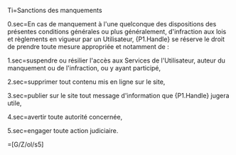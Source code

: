Ti=Sanctions des manquements

0.sec=En cas de manquement à l'une quelconque des dispositions des présentes conditions générales ou plus généralement, d'infraction aux lois et règlements en vigueur par un Utilisateur, {P1.Handle} se réserve le droit de prendre toute mesure appropriée et notamment de :

1.sec=suspendre ou résilier l'accès aux Services de l'Utilisateur, auteur du manquement ou de l'infraction, ou y ayant participé,

2.sec=supprimer tout contenu mis en ligne sur le site,

3.sec=publier sur le site tout message d'information que {P1.Handle} jugera utile,

4.sec=avertir toute autorité concernée,

5.sec=engager toute action judiciaire.

=[G/Z/ol/s5]
